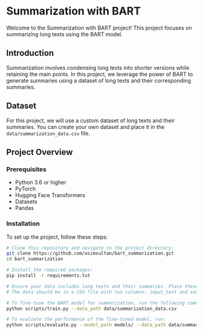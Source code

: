 
# Summarization with BART

Welcome to the Summarization with BART project! This project focuses on summarizing long texts using the BART model.

## Introduction

Summarization involves condensing long texts into shorter versions while retaining the main points. In this project, we leverage the power of BART to generate summaries using a dataset of long texts and their corresponding summaries.

## Dataset

For this project, we will use a custom dataset of long texts and their summaries. You can create your own dataset and place it in the `data/summarization_data.csv` file.

## Project Overview

### Prerequisites

- Python 3.6 or higher
- PyTorch
- Hugging Face Transformers
- Datasets
- Pandas

### Installation

To set up the project, follow these steps:

```bash
# Clone this repository and navigate to the project directory:
git clone https://github.com/asimsultan/bart_summarization.git
cd bart_summarization

# Install the required packages:
pip install -r requirements.txt

# Ensure your data includes long texts and their summaries. Place these files in the data/ directory.
# The data should be in a CSV file with two columns: input_text and summary.

# To fine-tune the BART model for summarization, run the following command:
python scripts/train.py --data_path data/summarization_data.csv

# To evaluate the performance of the fine-tuned model, run:
python scripts/evaluate.py --model_path models/ --data_path data/summarization_data.csv
